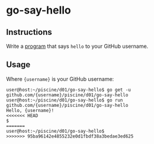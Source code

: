 # go-say-hello

## Instructions

Write a [program](TODO-LINK) that says `hello` to your GitHub username.

## Usage

Where `{username}` is your GitHub username:

```console
user@host:~/piscine/d01/go-say-hello$ go get -u github.com/{username}/piscine/d01/go-say-hello
user@host:~/piscine/d01/go-say-hello$ go run github.com/{username}/piscine/d01/go-say-hello
Hello, {username}!
<<<<<<< HEAD
$
=======
user@host:~/piscine/d01/go-say-hello$
>>>>>>> 95ba96142e4855232e0d1fbdf38a3bedae3ed625
```
